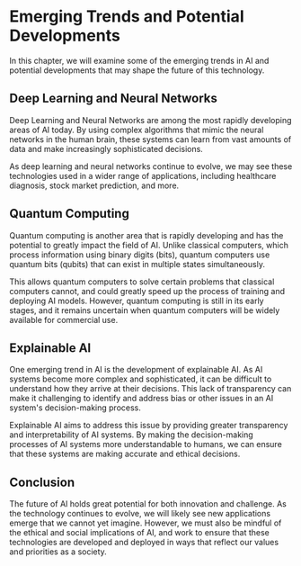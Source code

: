 Emerging Trends and Potential Developments
===================================================================

In this chapter, we will examine some of the emerging trends in AI and potential developments that may shape the future of this technology.

Deep Learning and Neural Networks
---------------------------------

Deep Learning and Neural Networks are among the most rapidly developing areas of AI today. By using complex algorithms that mimic the neural networks in the human brain, these systems can learn from vast amounts of data and make increasingly sophisticated decisions.

As deep learning and neural networks continue to evolve, we may see these technologies used in a wider range of applications, including healthcare diagnosis, stock market prediction, and more.

Quantum Computing
-----------------

Quantum computing is another area that is rapidly developing and has the potential to greatly impact the field of AI. Unlike classical computers, which process information using binary digits (bits), quantum computers use quantum bits (qubits) that can exist in multiple states simultaneously.

This allows quantum computers to solve certain problems that classical computers cannot, and could greatly speed up the process of training and deploying AI models. However, quantum computing is still in its early stages, and it remains uncertain when quantum computers will be widely available for commercial use.

Explainable AI
--------------

One emerging trend in AI is the development of explainable AI. As AI systems become more complex and sophisticated, it can be difficult to understand how they arrive at their decisions. This lack of transparency can make it challenging to identify and address bias or other issues in an AI system's decision-making process.

Explainable AI aims to address this issue by providing greater transparency and interpretability of AI systems. By making the decision-making processes of AI systems more understandable to humans, we can ensure that these systems are making accurate and ethical decisions.

Conclusion
----------

The future of AI holds great potential for both innovation and challenge. As the technology continues to evolve, we will likely see new applications emerge that we cannot yet imagine. However, we must also be mindful of the ethical and social implications of AI, and work to ensure that these technologies are developed and deployed in ways that reflect our values and priorities as a society.
